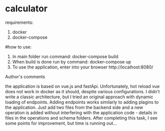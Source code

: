 # calculator
requirements:

1. docker
2. docker-compose
   
#how to use:

1. In main folder run command:
docker-compose build
2. When build is done run by command:
docker-compose up
3. To use the application, enter into your browser
http://localhost:8080/

Author's comments

the application is based on vue.js and fastApi. Unfortunately, hot reload vue does not work in docker as it should, despite various configurations. I didn't write a classic architecture, but I tried an original approach with dynamic loading of endpoints. Adding endpoints works similarly to adding plagins to the application. Just add two files from the backend side and a new operation is added without interfering with the application code - details in files in the operations and schema folders. After completing this task, I see some points for improvement, but time is running out...
